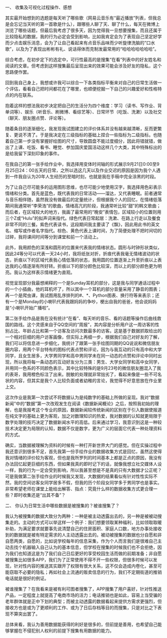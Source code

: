 一、	收集及可视化过程操作、感想

其实最开始想到的选题是每天听了哪些歌（网易云音乐有“最近播放”列表，但我总是会忘记当天听的第一首歌是什么），跟哪些人聊了天、聊了什么，每天在微博上浏览了哪些话题，但最后我考虑了很多天，因为觉得我一旦想要搜集，而且还属于比较隐私的数据，我的行为必定会受到影响，比如我肯定会为了表现自己坚定好学而少点击娱乐消息，会为了让自己看起来有点音乐品味而少听旋律洗脑的“口水歌”，以及为了表现出彬彬有礼、说话得体而克制发最常用的“哈哈哈哈哈哈哈”。

综合考虑，在初步定下的选定中，可行性最高的是搜集“在看”列表中的好友姓名和阅读的文章。但考虑到这样搜集最后呈现出来的效果可能会涉及好友的隐私，这个思路便作罢。

回到我自己身上，我想或许我可以综合一下各类指标平衡来对自己的日常生活做一个评估，看看自己把时间都花在了哪里，也顺便挖掘一下自己的兴趣爱好和性格特点的内在联系。

抱着这样的想法我初步决定把自己的生活分为四个维度：学习（读书、写作业、背单词等）、娱乐（听音乐、刷微博、看综艺等）、日常环节（吃饭、洗漱）以及社交（聊天、朋友圈点赞、评论等）。

随着条目的逐渐细化，我发现我试图建立的评价体系并没有越来越清晰，反而更繁复、更说不清了。于是我决定在三级指标的基础上捏合一些指标为二级指标。也随着自己第一步没有掌握好绘图的尺寸，导致圆盘不能过度细分，因此将错就错，做出了上课、吃饭、看书、睡觉、参加国庆爱国活动这样几个大类，其中特殊标出的是给我留下深刻印象的事件。

在我自己的第一张手绘作业中，我选择用变体时间轴的形式展示9月21日0:00至9月25日24：00五天的日常，之所以选这几天以及作业交迟的原因是因为我个人遇到一件我自认为20年人生经历的至暗时刻，也就是我在手稿中完全涂黑的时段。

为了让自己尽可能多的运用图形思维，也尽可能少地使用汉字，我选择用色彩表示情绪和分类。首先是蓝色，既代表我的日常活动——溜达，又代表睡眠。前者通常与音乐相伴随，虽然我没有做最后的定量统计，但根据我个人的回忆，在情绪低落期间我通常听“李荣浩”的歌曲，情绪高亢的阶段，我通常听比较“甜”的韩文歌曲；而后者，在区域较大的地方，我画了最常用的“晚安”表情包，区域较小的位置则用三个Z或“Hulu”的拟声词来指代。绿色代表日常起居：洗漱、在路上行走以及餐食非常不同的三餐。紫色代表读书，这段期间我主要读了《飘》，因此用此书的英文名、缩写或作者名字指代。棕色、黄色代表上课时间，为了简便处理不把时间切的过碎，我将课间时间等分到课堂和前一个活动上。

此外，我用颜色的深浅和圆形的位置来代表我的情绪状态。圆形与时钟形状类似，因此24等分可以代表一天24小时，我将纸张对折，折痕代表我毫无情绪波动的状态，折痕以下的区域代表我心情低落的状态，我用圆的位置逐渐上升至折痕以上表达我的心情逐渐有所好转。折痕以下的部分颜色比较深，而以上的部分颜色更为明亮。我认为这样表示情绪更为直观。

视觉呈现部分我最想阐释的一个是Sunday耳机的部分，这是我与同学通话过程中的一个小插曲，他的耳机坏了，所以其中一个耳机的部分音量采用了静音的图表；再一个是爬虫课，我试图用乱序排列的#、*、Python图表、换行符等来表示；还有一个是Monday的小喇叭代表我跟妈妈的争吵，梗出自我的爸爸，他会说妈妈是“小喇叭开始广播啦”。

第二张手绘作品是我在没有统计“在看”、每天听的音乐、看的话题等操作后曲线救国的路线。这个灵感来自于QQ空间的“周报”，其内容是分析用户这一周访客的性别占比、年龄占比和第一个访客及访问次数最多的访客。这是基于数据抓取给出的一个相对巨细的用户访客画像，但实际上再细一步，根据我们自己对好友的了解，我们可以将信息进一步细化，我统计了跟第一张手绘图同期的QQ说说和微信朋友圈内容，用两个平台特有的图标代表点赞和评论，因为与我互动的只有高中和大学同学，且女生居多，大学男同学和高中男同学未在同一动态的点赞和评论中同时出现，所以我将每一条动态的互动好友分为三类：男生、大学女同学和高中女同学，并用同一色系的不同颜色表示，其中比较特殊的是9月23号的微信朋友圈混入了我的表哥，我用橙色标注了出来。脱敏的处理就非常拙劣了，看起来像是一些不可名状的内容，但其实是我个人比较负面或者幼稚的言论，我觉得不好意思放在作业里上交。

这次作业是我第一次尝试不将数据认为是纯数字的基础上所做的呈现。我对“数据新闻”中的“数据”第一次改观发生在阅读《数据新闻概论》之后，按照我初始的理解，也是我报考这个专业的原因，数据新闻较传统新闻的区别在于引入数据使报道在纯文字的基础上更为客观，加之对数理知识的热爱，我对数据的认知就更局限于数字处理的技巧决定了数据新闻水平的高低。后来通过学习，我意识到这是一种较技术决定更为局限的认知，数据不仅是数字，更为广义的层面它代表一种处理资料的方式。

确实，当数据被理解为资料的时候有一种打开新世界大门的感觉。但在实操过程中我还意识到很多不足，首先我第一份手绘作业的数据收集方式是回忆，虽然这使得我对情绪的评价较为客观，但也是我所罗列的时间基本上都是正点的原因，我没有办法回忆起更巨细的东西，但如果我真的即时记下的话，就像我想立社交媒体人设一样，我的行为一定会受到影响，所以我甚至想是不是真的只有大数据才公正呢？可是我做第二张手绘作业的时候我又发现，大数据的结果看似有针对性性实际不然，我的空间访客女同学居多不假，但我的历个阶段女同学多于男同学也是事实。非常希望老师在课堂上能给出解答、指点：究竟什么样的数据收集方式更合理一些？即时收集还是“出其不备”？



二、	你认为日常生活中哪些数据是被搜集的？被谁搜集了？

我认为被搜集的数据大致分为两种：一种是被主动透露出去的，另一种是被被动搜集走的。主动的方式可以举这样一个例子：我们想要领取某种福利，比如领取取暖补助，为满足要求就要事先说清楚自己的住房面积、家庭人口数，地方办事处接收到的数据就是被有特定需求的人主动透露出去的。被动被搜集的数据也分自愿和非自愿两类，自愿的，比如说学校每年的信息采集，作为个人而言我们是很难自己主动去找个机器输入自己认为的基本信息，但学校在搜集的时候我们也不会拒绝，因为我们也知道这是为了我们自己日后更好的享受校园生活而做的前期准备；非自愿被搜集比如很多APP，我们为了正常使用不得不开一些权限，但很多时候可以发现，针对性内容的推送其实跟开了权限有很大关系，这不仅会造成内卷化，甚至可能窃取不必要的隐私；再如社会上流通的贩卖信息的行为，我们不定期街道的推销电话就是很好的例证。

被谁搜集了？在我看来是被有利可图者搜集了，APP搜集了用户喜好，针对性推送产品，一定程度上就提高了电商市场的活力；电话推销也是如此，容易上当受骗的老年群体就是正中下划的典型；而被主动透露的数据看起来提供方需求更强烈，但接收方也是或为了更顺利的工作、或为了日后存档等目的而搜集，只是对比之下表现不算突出罢了。

总体来看，我认为善用数据能获得的利好是很多的，但前提是善用，也希望自己能够掌握在不侵犯别人权利的前提下搜集有用数据的能力。
